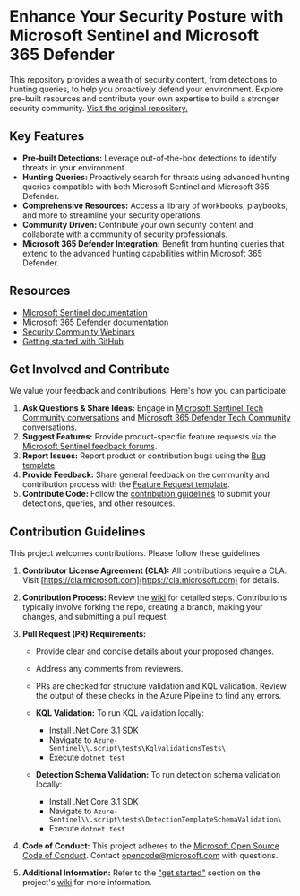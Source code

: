 # Enhance Your Security Posture with Microsoft Sentinel and Microsoft 365 Defender

This repository provides a wealth of security content, from detections to hunting queries, to help you proactively defend your environment.  Explore pre-built resources and contribute your own expertise to build a stronger security community.  [Visit the original repository.](https://github.com/Azure/Azure-Sentinel)

## Key Features

*   **Pre-built Detections:** Leverage out-of-the-box detections to identify threats in your environment.
*   **Hunting Queries:** Proactively search for threats using advanced hunting queries compatible with both Microsoft Sentinel and Microsoft 365 Defender.
*   **Comprehensive Resources:** Access a library of workbooks, playbooks, and more to streamline your security operations.
*   **Community Driven:** Contribute your own security content and collaborate with a community of security professionals.
*   **Microsoft 365 Defender Integration:**  Benefit from hunting queries that extend to the advanced hunting capabilities within Microsoft 365 Defender.

## Resources

*   [Microsoft Sentinel documentation](https://go.microsoft.com/fwlink/?linkid=2073774&clcid=0x409)
*   [Microsoft 365 Defender documentation](https://docs.microsoft.com/microsoft-365/security/defender/microsoft-365-defender?view=o365-worldwide)
*   [Security Community Webinars](https://aka.ms/securitywebinars)
*   [Getting started with GitHub](https://help.github.com/en#dotcom)

## Get Involved and Contribute

We value your feedback and contributions! Here's how you can participate:

1.  **Ask Questions & Share Ideas:** Engage in [Microsoft Sentinel Tech Community conversations](https://techcommunity.microsoft.com/t5/microsoft-sentinel/bd-p/MicrosoftSentinel) and [Microsoft 365 Defender Tech Community conversations](https://techcommunity.microsoft.com/t5/microsoft-365-defender/bd-p/MicrosoftThreatProtection).
2.  **Suggest Features:**  Provide product-specific feature requests via the [Microsoft Sentinel feedback forums](https://feedback.azure.com/d365community/forum/37638d17-0625-ec11-b6e6-000d3a4f07b8).
3.  **Report Issues:**  Report product or contribution bugs using the [Bug template](https://github.com/Azure/Azure-Sentinel/issues/new?assignees=&labels=&template=bug_report.md&title=).
4.  **Provide Feedback:** Share general feedback on the community and contribution process with the [Feature Request template](https://github.com/Azure/Azure-Sentinel/issues/new?assignees=&labels=&template=feature_request.md&title=).
5.  **Contribute Code:**  Follow the [contribution guidelines](#contribution-guidelines) to submit your detections, queries, and other resources.

## Contribution Guidelines

This project welcomes contributions. Please follow these guidelines:

1.  **Contributor License Agreement (CLA):**  All contributions require a CLA.  Visit [https://cla.microsoft.com](https://cla.microsoft.com) for details.
2.  **Contribution Process:**  Review the [wiki](https://aka.ms/threathunters) for detailed steps.  Contributions typically involve forking the repo, creating a branch, making your changes, and submitting a pull request.
3.  **Pull Request (PR) Requirements:**

    *   Provide clear and concise details about your proposed changes.
    *   Address any comments from reviewers.
    *   PRs are checked for structure validation and KQL validation. Review the output of these checks in the Azure Pipeline to find any errors.

    *   **KQL Validation:** To run KQL validation locally:
        *   Install .Net Core 3.1 SDK
        *   Navigate to `Azure-Sentinel\\.script\tests\KqlvalidationsTests\`
        *   Execute `dotnet test`
    *   **Detection Schema Validation:** To run detection schema validation locally:
        *   Install .Net Core 3.1 SDK
        *   Navigate to `Azure-Sentinel\\.script\tests\DetectionTemplateSchemaValidation\`
        *   Execute `dotnet test`

4.  **Code of Conduct:** This project adheres to the [Microsoft Open Source Code of Conduct](https://opensource.microsoft.com/codeofconduct/). Contact [opencode@microsoft.com](mailto:opencode@microsoft.com) with questions.

5.  **Additional Information:** Refer to the ["get started"](https://github.com/Azure/Azure-Sentinel/wiki#get-started) section on the project's [wiki](https://aka.ms/threathunters) for more information.